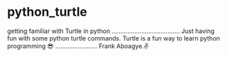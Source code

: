 # python_turtle
getting familiar with Turtle in python
.......................................
Just having fun with some python turtle commands. 
Turtle is a fun way to learn python programming 😎
                          ........................
                          Frank Aboagye.✌
